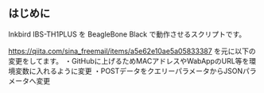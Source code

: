 ## はじめに

Inkbird IBS-TH1PLUS を BeagleBone Black で動作させるスクリプトです。

https://qiita.com/sina_freemail/items/a5e62e10ae5a05833387 を元に以下の変更をしてます。
・GitHubに上げるためMACアドレスやWabAppのURL等を環境変数に入れるように変更
・POSTデータをクエリーパラメータからJSONパラメータへ変更


